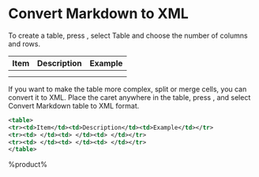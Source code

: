 # Convert Markdown to XML

To create a table, press <shortcut key="Generate"/>, select
<control>Table</control> and choose the number of columns and rows. 

| Item | Description | Example |
|------|-------------|---------|
|      |             |         |
|      |             |         |


If you want to make the table more complex, split or merge cells, you can convert it to XML.
Place the caret anywhere in the table, press <shortcut key="ShowIntentionActions"/>,
and select <control>Convert Markdown table to XML format</ui-path>.

```xml
<table>
<tr><td>Item</td><td>Description</td><td>Example</td></tr>
<tr><td> </td><td> </td><td> </td></tr>
<tr><td> </td><td> </td><td> </td></tr>
</table>
```

%product%